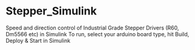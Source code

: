 # Stepper_Simulink
Speed and direction control of Industrial Grade Stepper Drivers (R60, Dm5566 etc) in Simulink
To run, select your arduino board type, hit Build, Deploy & Start in Simulink
